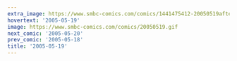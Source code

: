 ```yaml
---
extra_image: https://www.smbc-comics.com/comics/1441475412-20050519after.png
hovertext: '2005-05-19'
image: https://www.smbc-comics.com/comics/20050519.gif
next_comic: '2005-05-20'
prev_comic: '2005-05-18'
title: '2005-05-19'
---
```


